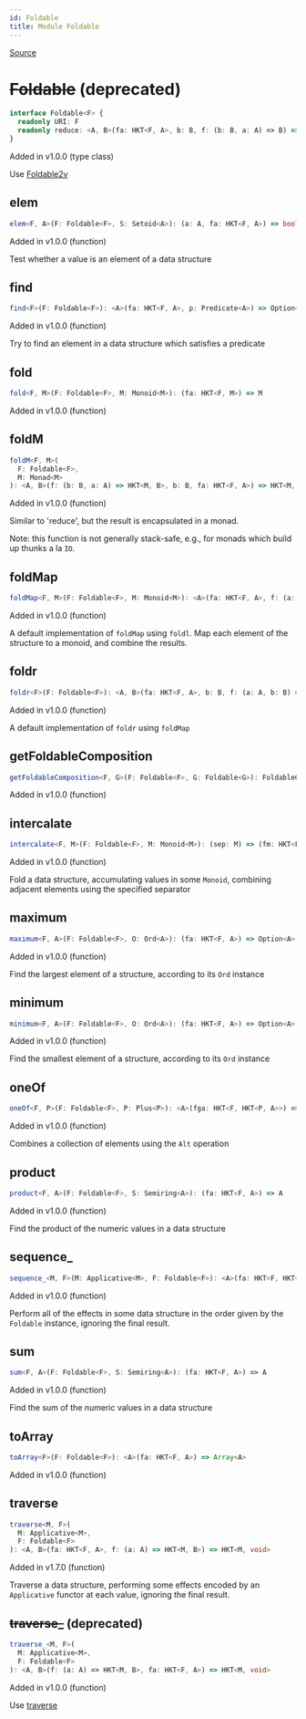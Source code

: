 ```yaml
---
id: Foldable
title: Module Foldable
---
```


[Source](https://github.com/gcanti/fp-ts/blob/master/src/Foldable.ts)

# ~~Foldable~~ (deprecated)

```ts
interface Foldable<F> {
  readonly URI: F
  readonly reduce: <A, B>(fa: HKT<F, A>, b: B, f: (b: B, a: A) => B) => B
}
```

Added in v1.0.0 (type class)

Use [Foldable2v](./Foldable2v.md)

## elem

```ts
elem<F, A>(F: Foldable<F>, S: Setoid<A>): (a: A, fa: HKT<F, A>) => boolean
```

Added in v1.0.0 (function)

Test whether a value is an element of a data structure

## find

```ts
find<F>(F: Foldable<F>): <A>(fa: HKT<F, A>, p: Predicate<A>) => Option<A>
```

Added in v1.0.0 (function)

Try to find an element in a data structure which satisfies a predicate

## fold

```ts
fold<F, M>(F: Foldable<F>, M: Monoid<M>): (fa: HKT<F, M>) => M
```

Added in v1.0.0 (function)

## foldM

```ts
foldM<F, M>(
  F: Foldable<F>,
  M: Monad<M>
): <A, B>(f: (b: B, a: A) => HKT<M, B>, b: B, fa: HKT<F, A>) => HKT<M, B>
```

Added in v1.0.0 (function)

Similar to 'reduce', but the result is encapsulated in a monad.

Note: this function is not generally stack-safe, e.g., for monads which build up thunks a la `IO`.

## foldMap

```ts
foldMap<F, M>(F: Foldable<F>, M: Monoid<M>): <A>(fa: HKT<F, A>, f: (a: A) => M) => M
```

Added in v1.0.0 (function)

A default implementation of `foldMap` using `foldl`.
Map each element of the structure to a monoid, and combine the results.

## foldr

```ts
foldr<F>(F: Foldable<F>): <A, B>(fa: HKT<F, A>, b: B, f: (a: A, b: B) => B) => B
```

Added in v1.0.0 (function)

A default implementation of `foldr` using `foldMap`

## getFoldableComposition

```ts
getFoldableComposition<F, G>(F: Foldable<F>, G: Foldable<G>): FoldableComposition<F, G>
```

Added in v1.0.0 (function)

## intercalate

```ts
intercalate<F, M>(F: Foldable<F>, M: Monoid<M>): (sep: M) => (fm: HKT<F, M>) => M
```

Added in v1.0.0 (function)

Fold a data structure, accumulating values in some `Monoid`, combining adjacent elements using the specified separator

## maximum

```ts
maximum<F, A>(F: Foldable<F>, O: Ord<A>): (fa: HKT<F, A>) => Option<A>
```

Added in v1.0.0 (function)

Find the largest element of a structure, according to its `Ord` instance

## minimum

```ts
minimum<F, A>(F: Foldable<F>, O: Ord<A>): (fa: HKT<F, A>) => Option<A>
```

Added in v1.0.0 (function)

Find the smallest element of a structure, according to its `Ord` instance

## oneOf

```ts
oneOf<F, P>(F: Foldable<F>, P: Plus<P>): <A>(fga: HKT<F, HKT<P, A>>) => HKT<P, A>
```

Added in v1.0.0 (function)

Combines a collection of elements using the `Alt` operation

## product

```ts
product<F, A>(F: Foldable<F>, S: Semiring<A>): (fa: HKT<F, A>) => A
```

Added in v1.0.0 (function)

Find the product of the numeric values in a data structure

## sequence\_

```ts
sequence_<M, F>(M: Applicative<M>, F: Foldable<F>): <A>(fa: HKT<F, HKT<M, A>>) => HKT<M, void>
```

Added in v1.0.0 (function)

Perform all of the effects in some data structure in the order given by the `Foldable` instance, ignoring the final result.

## sum

```ts
sum<F, A>(F: Foldable<F>, S: Semiring<A>): (fa: HKT<F, A>) => A
```

Added in v1.0.0 (function)

Find the sum of the numeric values in a data structure

## toArray

```ts
toArray<F>(F: Foldable<F>): <A>(fa: HKT<F, A>) => Array<A>
```

Added in v1.0.0 (function)

## traverse

```ts
traverse<M, F>(
  M: Applicative<M>,
  F: Foldable<F>
): <A, B>(fa: HKT<F, A>, f: (a: A) => HKT<M, B>) => HKT<M, void>
```

Added in v1.7.0 (function)

Traverse a data structure, performing some effects encoded by an `Applicative` functor at each value, ignoring the
final result.

## ~~traverse\_~~ (deprecated)

```ts
traverse_<M, F>(
  M: Applicative<M>,
  F: Foldable<F>
): <A, B>(f: (a: A) => HKT<M, B>, fa: HKT<F, A>) => HKT<M, void>
```

Added in v1.0.0 (function)

Use [traverse](#traverse)
